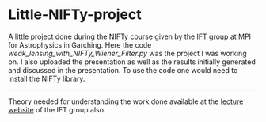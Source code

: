 # Little-NIFTy-project

A little project done during the NIFTy course given by the [IFT group](https://wwwmpa.mpa-garching.mpg.de/~ensslin/index.html) at MPI for Astrophysics in Garching. Here the code _weak_lensing_with_NIFTy_Wiener_Filter.py_ was the project I was working on. I also uploaded the presentation as well as the results initially generated and discussed in the presentation. To use the code one would need to install the [NIFTy](http://ift.pages.mpcdf.de/nifty/) library.

___

Theory needed for understanding the work done available at the [lecture website](https://wwwmpa.mpa-garching.mpg.de/~ensslin/lectures/lectures.html) of the IFT group also.
